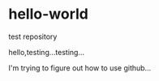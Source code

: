 # hello-world
test repository

hello,testing...testing...

I'm trying to figure out how to use github...
